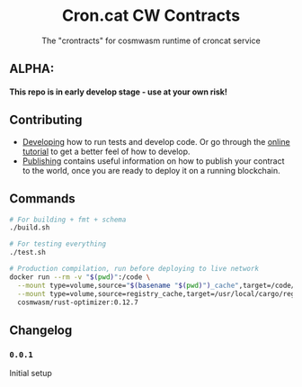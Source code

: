 <div align="center">
  <h1>
    Cron.cat CW Contracts
  </h1>
  <p>
  The "crontracts" for cosmwasm runtime of croncat service
  </p>
</div>

## ALPHA: 

#### This repo is in early develop stage - use at your own risk!

## Contributing

* [Developing](./Developing.md) how to run tests and develop code. Or go through the
[online tutorial](https://docs.cosmwasm.com/) to get a better feel
of how to develop.
* [Publishing](./Publishing.md) contains useful information on how to publish your contract
to the world, once you are ready to deploy it on a running blockchain.

## Commands

```bash
# For building + fmt + schema
./build.sh

# For testing everything
./test.sh

# Production compilation, run before deploying to live network
docker run --rm -v "$(pwd)":/code \
  --mount type=volume,source="$(basename "$(pwd)")_cache",target=/code/target \
  --mount type=volume,source=registry_cache,target=/usr/local/cargo/registry \
  cosmwasm/rust-optimizer:0.12.7
```

## Changelog

### `0.0.1`

Initial setup